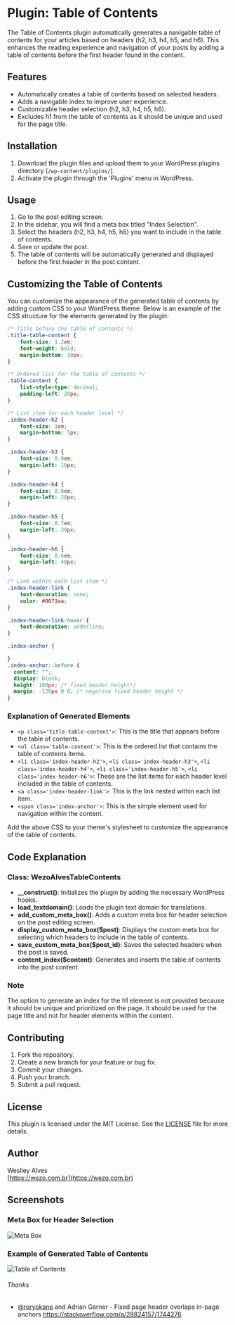 # Plugin: Table of Contents

The Table of Contents plugin automatically generates a navigable table of contents for your articles based on headers (h2, h3, h4, h5, and h6). This enhances the reading experience and navigation of your posts by adding a table of contents before the first header found in the content.

## Features
- Automatically creates a table of contents based on selected headers.
- Adds a navigable index to improve user experience.
- Customizable header selection (h2, h3, h4, h5, h6).
- Excludes h1 from the table of contents as it should be unique and used for the page title.

## Installation
1. Download the plugin files and upload them to your WordPress plugins directory (`/wp-content/plugins/`).
2. Activate the plugin through the 'Plugins' menu in WordPress.

## Usage
1. Go to the post editing screen.
2. In the sidebar, you will find a meta box titled "Index Selection".
3. Select the headers (h2, h3, h4, h5, h6) you want to include in the table of contents.
4. Save or update the post.
5. The table of contents will be automatically generated and displayed before the first header in the post content.

## Customizing the Table of Contents

You can customize the appearance of the generated table of contents by adding custom CSS to your WordPress theme. Below is an example of the CSS structure for the elements generated by the plugin:

```css
/* Title before the table of contents */
.title-table-content {
    font-size: 1.2em;
    font-weight: bold;
    margin-bottom: 10px;
}

/* Ordered list for the table of contents */
.table-content {
    list-style-type: decimal;
    padding-left: 20px;
}

/* List item for each header level */
.index-header-h2 {
    font-size: 1em;
    margin-bottom: 5px;
}

.index-header-h3 {
    font-size: 0.9em;
    margin-left: 10px;
}

.index-header-h4 {
    font-size: 0.8em;
    margin-left: 20px;
}

.index-header-h5 {
    font-size: 0.7em;
    margin-left: 30px;
}

.index-header-h6 {
    font-size: 0.6em;
    margin-left: 40px;
}

/* Link within each list item */
.index-header-link {
    text-decoration: none;
    color: #0073aa;
}

.index-header-link:hover {
    text-decoration: underline;
}

.index-anchor {

}
.index-anchor::before {
  content: "";
  display: block;
  height: 100px; /* fixed header height*/
  margin: -120px 0 0; /* negative fixed header height */
}
```

### Explanation of Generated Elements
- `<p class='title-table-content'>`: This is the title that appears before the table of contents.
- `<ol class='table-content'>`: This is the ordered list that contains the table of contents items.
- `<li class='index-header-h2'>`, `<li class='index-header-h3'>`, `<li class='index-header-h4'>`, `<li class='index-header-h5'>`, `<li class='index-header-h6'>`: These are the list items for each header level included in the table of contents.
- `<a class='index-header-link'>`: This is the link nested within each list item.
- `<span class='index-anchor'>`: This is the simple element used for navigation within the content.

Add the above CSS to your theme's stylesheet to customize the appearance of the table of contents.

## Code Explanation

### Class: WezoAlvesTableContents
- **__construct()**: Initializes the plugin by adding the necessary WordPress hooks.
- **load_textdomain()**: Loads the plugin text domain for translations.
- **add_custom_meta_box()**: Adds a custom meta box for header selection on the post editing screen.
- **display_custom_meta_box($post)**: Displays the custom meta box for selecting which headers to include in the table of contents.
- **save_custom_meta_box($post_id)**: Saves the selected headers when the post is saved.
- **content_index($content)**: Generates and inserts the table of contents into the post content.

### Note
The option to generate an index for the h1 element is not provided because it should be unique and prioritized on the page. It should be used for the page title and not for header elements within the content.

## Contributing
1. Fork the repository.
2. Create a new branch for your feature or bug fix.
3. Commit your changes.
4. Push your branch.
5. Submit a pull request.

## License
This plugin is licensed under the MIT License. See the [LICENSE](LICENSE) file for more details.

## Author
Weslley Alves  
[https://wezo.com.br](https://wezo.com.br)

## Screenshots
### Meta Box for Header Selection
![Meta Box](table_of_contents_admin.png)

### Example of Generated Table of Contents
![Table of Contents](table_of_contents_site.png)

###### Thanks
- [@roryokane](https://github.com/roryokane) and Adrian Garner - Fixed page header overlaps in-page anchors https://stackoverflow.com/a/28824157/1744276